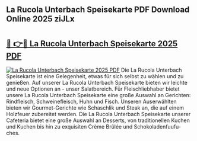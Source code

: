 ## La Rucola Unterbach Speisekarte PDF Download Online 2025 ziJLx

# <h2><a href="http://gccesqw.nevu.top/?p=La+Rucola+Unterbach+Speisekarte">🔗 👉🔴 La Rucola Unterbach Speisekarte 2025 PDF</a></h2>

[![La Rucola Unterbach Speisekarte 2025 PDF](https://i.imgur.com/dBaPXMq.png)](http://gccesqw.nevu.top/?p=La+Rucola+Unterbach+Speisekarte)
Die La Rucola Unterbach Speisekarte ist eine Gelegenheit, etwas für sich selbst zu wählen und zu genießen. Auf unserer La Rucola Unterbach Speisekarte bieten wir leichte und neue Optionen an - unser Salatbereich. Für Fleischliebhaber bietet unsere La Rucola Unterbach Speisekarte eine große Auswahl an Gerichten: Rindfleisch, Schweinefleisch, Huhn und Fisch. Unseren Auserwählten bieten wir Gourmet-Gerichte wie Schaschlik und Steak an, die auf einem Holzfeuer zubereitet werden. Die La Rucola Unterbach Speisekarte unserer Cafeteria bietet eine große Auswahl an Desserts, von traditionellen Kuchen und Kuchen bis hin zu exquisiten Crème Brûlée und Schokoladenfuufu-ches.
